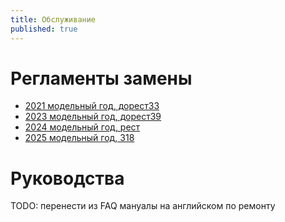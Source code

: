 ```yaml
---
title: Обслуживание
published: true
---
```


# Регламенты замены

* [2021 модельный год, дорест33](2021)
* [2023 модельный год, дорест39](2023)
* [2024 модельный год, рест](2024)
* [2025 модельный год, 318](2025)

# Руководства

TODO: перенести из FAQ мануалы на английском по ремонту
